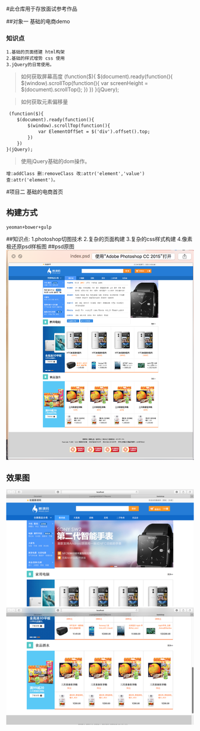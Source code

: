 #此仓库用于存放面试参考作品

##对象一 基础的电商demo
### 知识点
    1.基础的页面搭建 html构架
    2.基础的样式增势 css 使用
    3.jQuery的日常使用。

>如何获取屏幕高度
    (function($){
        $(document).ready(function(){
            $(window).scrollTop(function(){
                var screenHeight = $(document).scrollTop();
            })
        })
    }(jQuery);

>如何获取元素偏移量


     (function($){
        $(document).ready(function(){
            $(window).scrollTop(function(){
                var ElementOffSet = $('div').offset().top;
            })
        })
    }(jQuery);


>使用jQuery基础的dom操作。

    增:addClass 删:removeClass 改:attr('element','value') 查:attr('element')。


#项目二 基础的电商首页

 ## 构建方式
	yeoman+bower+gulp

##知识点:
    1.photoshop切图技术
    2.复杂的页面构建
    3.复杂的css样式构建
    4.像素极还原psd样板图
##psd原图
![psd原图](psd.png)

## 效果图
![效果图](pictwo.png)
![效果图](picone.png)
